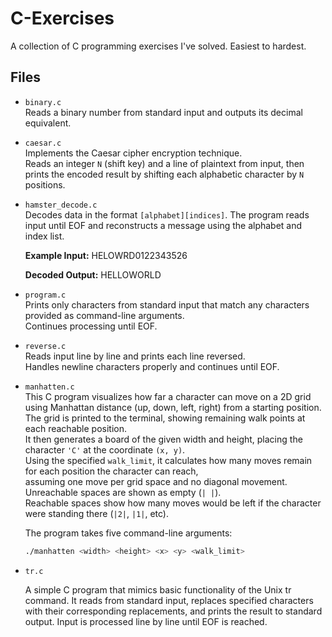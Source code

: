 # C-Exercises

A collection of C programming exercises I've solved. Easiest to hardest.

## Files

- `binary.c`  
  Reads a binary number from standard input and outputs its decimal equivalent.

- `caesar.c`  
  Implements the Caesar cipher encryption technique.  
  Reads an integer `N` (shift key) and a line of plaintext from input, then prints the encoded result by shifting each alphabetic character by `N` positions.

- `hamster_decode.c`  
  Decodes data in the format `[alphabet][indices]`. The program reads input until EOF and reconstructs a message using the alphabet and index list.  

  **Example Input:**
HELOWRD0122343526

  **Decoded Output:**
HELLOWORLD

- `program.c`  
Prints only characters from standard input that match any characters provided as command-line arguments.  
Continues processing until EOF.

- `reverse.c`  
Reads input line by line and prints each line reversed.  
Handles newline characters properly and continues until EOF.

- `manhatten.c`  
  This C program visualizes how far a character can move on a 2D grid using Manhattan distance (up, down, left, right) from a starting position.  
  The grid is printed to the terminal, showing remaining walk points at each reachable position.  
  It then generates a board of the given width and height, placing the character `'C'` at the coordinate `(x, y)`.  
  Using the specified `walk_limit`, it calculates how many moves remain for each position the character can reach,  
  assuming one move per grid space and no diagonal movement.  
  Unreachable spaces are shown as empty (`| |`).  
  Reachable spaces show how many moves would be left if the character were standing there (`|2|`, `|1|`, etc).

  The program takes five command-line arguments:

  ```bash
  ./manhatten <width> <height> <x> <y> <walk_limit>
  ```

- `tr.c`

   A simple C program that mimics basic functionality of the Unix tr command.
   It reads from standard input, replaces specified characters with their corresponding replacements, and prints the result to standard output. 
   Input is processed line by line until EOF is reached.
